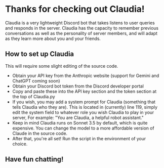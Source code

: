 # Thanks for checking out Claudia!

Claudia is a very lightweight Discord bot that takes listens to user queries and responds in the server. Claudia has the capacity to remember previous conversations as well as the personality of server members, and will adapt as they learn more about you and your friends.

## How to set up Claudia
This will require some slight editing of the source code.

 - Obtain your API key from the Anthropic website (support for Gemini and ChatGPT coming soon)
 - Obtain your Discord bot token from the Discord developer portal
 - Copy and paste these into the API key section and the token section at the top of Claudia.py
 - If you wish, you may add a system prompt for Claudia (something that tells Claudia who they are). This is located in (currently) line 119, simply edit the system field to whatever role you wish Claudia to play in your server, For example: "You are Claudia, a helpful robot assistant."
 - Keep in mind Claudia runs on Sonnet 3.5 by default, which is quite expensive. You can change the model to a more affordable version of Claude in the source code. 
 - After that, you're all set! Run the script in the environment of your choice.
## Have fun chatting!
